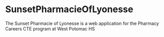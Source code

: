 # SunsetPharmacieOfLyonesse
The Sunset Pharmacie of Lyonesse is a web application for the Pharmacy Careers CTE program at West Potomac HS

